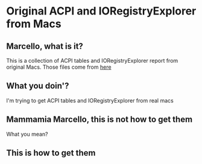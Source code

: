 # Original ACPI and IORegistryExplorer from Macs

## Marcello, what is it?

This is a collection of ACPI tables and IORegistryExplorer report from original Macs. Those files come from [here](https://applelife.ru/threads/dampy-originalnyx-makov.2943712/)

## What you doin'?

I'm trying to get ACPI tables and IORegistryExplorer from real macs

## Mammamia Marcello, this is not how to get them

What you mean?

## This is how to get them

### 



### 

### 

